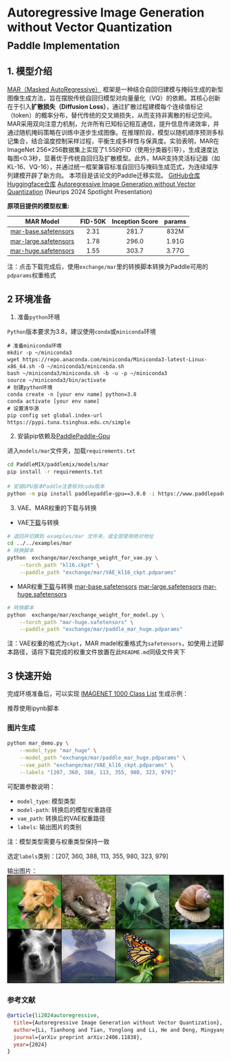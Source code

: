 # Autoregressive Image Generation without Vector Quantization <br><sub>Paddle Implementation</sub>

## 1. 模型介绍

[MAR（Masked AutoRegressive）](https://github.com/LTH14/mar)
框架是一种结合自回归建模与掩码生成的新型图像生成方法，旨在摆脱传统自回归模型对向量量化（VQ）的依赖。其核心创新在于引入**扩散损失（Diffusion Loss）**，通过扩散过程建模每个连续值标记（token）的概率分布，替代传统的交叉熵损失，从而支持非离散的标记空间。MAR采用双向注意力机制，允许所有已知标记相互通信，提升信息传递效率，并通过随机掩码策略在训练中逐步生成图像。在推理阶段，模型以随机顺序预测多标记集合，结合温度控制采样过程，平衡生成多样性与保真度。实验表明，MAR在ImageNet 256×256数据集上实现了1.55的FID（使用分类器引导），生成速度达每图<0.3秒，显著优于传统自回归及扩散模型。此外，MAR支持灵活标记器（如KL-16、VQ-16），并通过统一框架兼容标准自回归与掩码生成范式，为连续域序列建模开辟了新方向。
本项目是该论文的Paddle迁移实现。
[GitHub仓库](https://github.com/LTH14/mar)
[Huggingface仓库](https://huggingface.co/jadechoghari/mar)
[Autoregressive Image Generation without Vector Quantization](https://arxiv.org/abs/2406.11838) (Neurips 2024 Spotlight Presentation)

**原项目提供的模型权重:**

|                                                     MAR Model                                                     | FID-50K | Inception Score | params |
|:-----------------------------------------------------------------------------------------------------------------:|:-------:|:---------------:|:------:|
|  [mar-base.safetensors](https://huggingface.co/jadechoghari/mar/resolve/main/mar-base.safetensors?download=true)  |  2.31   |      281.7      |  832M  |
| [mar-large.safetensors](https://huggingface.co/jadechoghari/mar/resolve/main/mar-large.safetensors?download=true) |  1.78   |      296.0      | 1.91G  |
|  [mar-huge.safetensors](https://huggingface.co/jadechoghari/mar/resolve/main/mar-huge.safetensors?download=true)  |  1.55   |      303.7      | 3.77G  |

注：点击下载完成后，使用`exchange/mar`里的转换脚本转换为Paddle可用的`pdparams`权重格式

## 2 环境准备

1) 准备`python`环境

`Python`版本要求为3.8，建议使用`conda`或`miniconda`环境
```shell
# 准备miniconda环境
mkdir -p ~/miniconda3
wget https://repo.anaconda.com/miniconda/Miniconda3-latest-Linux-x86_64.sh -O ~/miniconda3/miniconda.sh
bash ~/miniconda3/miniconda.sh -b -u -p ~/miniconda3
source ~/miniconda3/bin/activate
# 创建python环境
conda create -n [your env name] python=3.8
conda activate [your env name]
# 设置清华源
pip config set global.index-url https://pypi.tuna.tsinghua.edu.cn/simple
```

2) 安装pip依赖及[PaddlePaddle-Gpu](https://www.paddlepaddle.org.cn/documentation/docs/zh/develop/install/pip/windows-pip.html)

进入`models/mar`文件夹，加载`requirements.txt`
```bash
cd PaddleMIX/paddlemix/models/mar
pip install -r requirements.txt

# 安装GPU版本Paddle注意核对cuda版本
python -m pip install paddlepaddle-gpu==3.0.0 -i https://www.paddlepaddle.org.cn/packages/stable/cu118/
```

3) VAE、MAR权重的下载与转换
* VAE[下载](https://www.dropbox.com/scl/fi/hhmuvaiacrarfg28qxhwz/kl16.ckpt?rlkey=l44xipsezc8atcffdp4q7mwmh&dl=0)与转换
```bash
# 退回并切换到 examples/mar 文件夹，或全部使用绝对地址
cd ../../examples/mar
# 转换脚本
python  exchange/mar/exchange_weight_for_vae.py \
    --torch_path "kl16.ckpt" \
    --paddle_path "exchange/mar/VAE_kl16_ckpt.pdparams"
```
* MAR权重[下载](https://huggingface.co/jadechoghari/mar/tree/main)与转换
[mar-base.safetensors](https://huggingface.co/jadechoghari/mar/resolve/main/mar-base.safetensors?download=true)
[mar-large.safetensors](https://huggingface.co/jadechoghari/mar/resolve/main/mar-large.safetensors?download=true)
[mar-huge.safetensors](https://huggingface.co/jadechoghari/mar/resolve/main/mar-huge.safetensors?download=true)

```bash
# 转换脚本
python  exchange/mar/exchange_weight_for_model.py \
    --torch_path "mar-huge.safetensors" \
    --paddle_path "exchange/mar/paddle_mar_huge.pdparams"
```
注：VAE权重的格式为`ckpt`，MAR madel权重格式为`safetensors`，如使用上述脚本路径，请将下载完成的权重文件放置在此`README.md`同级文件夹下

## 3 快速开始
完成环境准备后，可以实现 [IMAGENET 1000 Class List](https://deeplearning.cms.waikato.ac.nz/user-guide/class-maps/IMAGENET/) 生成示例：

推荐使用ipynb脚本

### 图片生成
```bash
python mar_demo.py \
    --model_type "mar_huge" \
    --model_path "exchange/mar/paddle_mar_huge.pdparams" \
    --vae_path "exchange/mar/VAE_kl16_ckpt.pdparams" \
    --labels "[207, 360, 388, 113, 355, 980, 323, 979]"
```
可配置参数说明：
  * `model_type`: 模型类型
  * `model-path`: 转换后的模型权重路径
  * `vae_path`: 转换后的VAE权重路径
  * `labels`: 输出图片的类别

注：模型类型需要与权重类型保持一致

选定`labels`类别：[207, 360, 388, 113, 355, 980, 323, 979]

输出图片：
![demo](../../demo_images/mar.png)



### 参考文献
```BibTeX
@article{li2024autoregressive,
  title={Autoregressive Image Generation without Vector Quantization},
  author={Li, Tianhong and Tian, Yonglong and Li, He and Deng, Mingyang and He, Kaiming},
  journal={arXiv preprint arXiv:2406.11838},
  year={2024}
}
```
